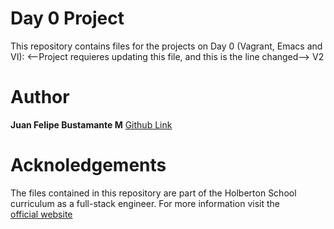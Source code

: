 # Day 0 Project
This repository contains files for the projects on Day 0 (Vagrant, Emacs and VI):
<--Project requieres updating this file, and this is the line changed-->
V2

# Author
**Juan Felipe Bustamante M**
[Github Link](https://github.com/jfbm74)

# Acknoledgements
The files contained in this repository are part of the Holberton School curriculum as a full-stack engineer. For more information visit the  
[official website](https://www.holbertonschool.com/)
